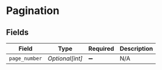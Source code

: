 # Pagination


## Fields

| Field              | Type               | Required           | Description        |
| ------------------ | ------------------ | ------------------ | ------------------ |
| `page_number`      | *Optional[int]*    | :heavy_minus_sign: | N/A                |